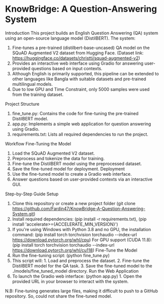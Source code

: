 # KnowBridge: A Question-Answering System

Introduction
This project builds an English Question Answering (QA) system using an open-source language model (DistilBERT). 
The system:
1. Fine-tunes a pre-trained (distilbert-base-uncased) QA model on the SQuAD Augmented V2 dataset from Hugging Face. (Dataset link: https://huggingface.co/datasets/christti/squad-augmented-v2)
2. Provides an interactive web interface using Gradio for answering user-provided questions based on input contexts.
3. Although English is primarily supported, this pipeline can be extended to other languages like Bangla with suitable datasets and pre-trained multilingual models.
4. Due to low GPU and Time Constraint, only 5000 samples were used from the training dataset.

Project Structure
1.	fine_tune.py: Contains the code for fine-tuning the pre-trained DistilBERT model.
2.	app.py: Implements a simple web application for question answering using Gradio.
3.	requirements.txt: Lists all required dependencies to run the project.

Workflow
Fine-Tuning the Model
1. Load the SQuAD Augmented V2 dataset.
2. Preprocess and tokenize the data for training.
3. Fine-tune the DistilBERT model using the preprocessed dataset.
4. Save the fine-tuned model for deployment.
Deployment
1. Use the fine-tuned model to create a Gradio web interface.
2. Answer questions based on user-provided contexts via an interactive GUI.

Step-by-Step Guide
Setup
1. Clone this repository or create a new project folder (git clone https://github.com/Fardin47/KnowBridge-A-Question-Answering-System.git)
2. Install required dependencies: (pip install -r requirements.txt), (pip install 'accelerate>={ACCELERATE_MIN_VERSION}')
3.  If you're using Windows with Python 3.8 and no GPU, the installation command: (pip install torch torchvision torchaudio --index-url https://download.pytorch.org/whl/cpu)
    For GPU support (CUDA 11.8): (pip install torch torchvision torchaudio --index-url https://download.pytorch.org/whl/cu118)
Fine-Tune the Model
1. Run the fine-tuning script: (python fine_tune.py)
2. This script will:
       1. Load and preprocess the dataset.
       2. Fine-tune the DistilBERT model for the QA task.
       3. Save the fine-tuned model to the ./models/fine_tuned_model directory.
Run the Web Application
1. To launch the Gradio web interface: (python app.py)
       1. Open the provided URL in your browser to interact with the system.

N.B: Fine-tuning generates large files, making it difficult to push to a GitHub repository. So, could not share the fine-tuned model. 

